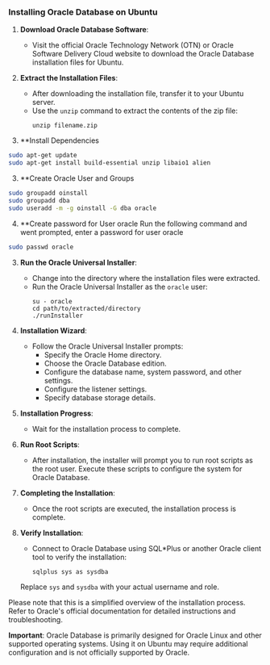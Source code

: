 ### Installing Oracle Database on Ubuntu

1. **Download Oracle Database Software**:
   - Visit the official Oracle Technology Network (OTN) or Oracle Software Delivery Cloud website to download the Oracle Database installation files for Ubuntu.

2. **Extract the Installation Files**:
   - After downloading the installation file, transfer it to your Ubuntu server.
   - Use the `unzip` command to extract the contents of the zip file:
     ```
     unzip filename.zip
     ```
3. **Install Dependencies
```bash
sudo apt-get update
sudo apt-get install build-essential unzip libaio1 alien
```

3. **Create Oracle User and Groups
```bash
sudo groupadd oinstall
sudo groupadd dba
sudo useradd -m -g oinstall -G dba oracle
```
4. **Create password for User oracle
Run the following command and went prompted, enter a password for user oracle
```bash
sudo passwd oracle
```

3. **Run the Oracle Universal Installer**:
   - Change into the directory where the installation files were extracted.
   - Run the Oracle Universal Installer as the `oracle` user:
     ```
     su - oracle
     cd path/to/extracted/directory
     ./runInstaller
     ```

4. **Installation Wizard**:
   - Follow the Oracle Universal Installer prompts:
     - Specify the Oracle Home directory.
     - Choose the Oracle Database edition.
     - Configure the database name, system password, and other settings.
     - Configure the listener settings.
     - Specify database storage details.

5. **Installation Progress**:
   - Wait for the installation process to complete.

6. **Run Root Scripts**:
   - After installation, the installer will prompt you to run root scripts as the root user. Execute these scripts to configure the system for Oracle Database.

7. **Completing the Installation**:
   - Once the root scripts are executed, the installation process is complete.

8. **Verify Installation**:
   - Connect to Oracle Database using SQL*Plus or another Oracle client tool to verify the installation:
     ```
     sqlplus sys as sysdba
     ```

   Replace `sys` and `sysdba` with your actual username and role.

Please note that this is a simplified overview of the installation process. Refer to Oracle's official documentation for detailed instructions and troubleshooting.

**Important**: Oracle Database is primarily designed for Oracle Linux and other supported operating systems. Using it on Ubuntu may require additional configuration and is not officially supported by Oracle.
